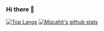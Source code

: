### Hi there 👋

<!--
**mucahitbircan/mucahitbircan** is a ✨ _special_ ✨ repository because its `README.md` (this file) appears on your GitHub profile.

Here are some ideas to get you started:

- 🔭 I’m currently working on ...
- 🌱 I’m currently learning ...
- 👯 I’m looking to collaborate on ...
- 🤔 I’m looking for help with ...
- 💬 Ask me about ...
- 📫 How to reach me: ...
- 😄 Pronouns: ...
- ⚡ Fun fact: ...
-->
[![Top Langs](https://github-readme-stats.vercel.app/api/top-langs/?username=mucahitbircan)](https://github.com/anuraghazra/github-readme-stats)
[![Mücahit's github stats](https://github-readme-stats.vercel.app/api?username=mucahitbircan&show_icons=true&theme=blue-green&count_private=true)](https://github.com/anuraghazra/github-readme-stats)

